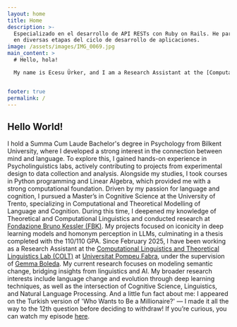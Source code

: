 ```yaml
---
layout: home
title: Home
description: >-
  Especializado en el desarrollo de API RESTs con Ruby on Rails. He participado
  en diversas etapas del ciclo de desarrollo de aplicaciones.
image: /assets/images/IMG_0069.jpg
main_content: >
  # Hello, hola!

  My name is Ecesu Ürker, and I am a Research Assistant at the [Computational Linguistics and Theoretical Linguistics Lab (COLT)](https://www.upf.edu/web/colt), [Universitat Pompeu Fabra](https://www.upf.edu). My research focuses on language change and evolution, which I study through deep learning and computational modeling.


footer: true
permalink: /
---
```

## Hello World!

  I hold a Summa Cum Laude Bachelor's degree in Psychology from Bilkent University, where I developed a strong interest in the connection between mind and language. To explore this, I gained hands-on experience in Psycholinguistics labs, actively contributing to projects from experimental design to data collection and analysis. Alongside my studies, I took courses in Python programming and Linear Algebra, which provided me with a strong computational foundation.
  Driven by my passion for language and cognition, I pursued a Master’s in Cognitive Science at the University of Trento, specializing in Computational and Theoretical Modelling of Language and Cognition. During this time, I deepened my knowledge of Theoretical and Computational Linguistics and conducted research at [Fondazione Bruno Kessler (FBK)](https://www.fbk.eu/en/). My projects focused on iconicity in deep learning models and homonym perception in LLMs, culminating in a thesis completed with the 110/110 GPA.
  Since February 2025, I have been working as a Research Assistant at the [Computational Linguistics and Theoretical Linguistics Lab (COLT)](https://www.upf.edu/web/colt) at [Universitat Pompeu Fabra](https://www.upf.edu), under the supervision of [Gemma Boleda](https://gboleda.github.io). My current research focuses on modeling semantic change, bridging insights from linguistics and AI.
  My broader research interests include language change and evolution through deep learning techniques, as well as the intersection of Cognitive Science, Linguistics, and Natural Language Processing.
  And a little fun fact about me: I appeared on the Turkish version of 'Who Wants to Be a Millionaire?' — I made it all the way to the 12th question before deciding to withdraw! If you’re curious, you can watch my episode [here](https://youtu.be/RwBxjAr5T2U?si=7lfFELyp7I2UEw2J).

